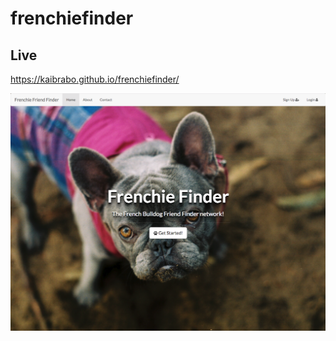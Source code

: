 # frenchiefinder

## Live

https://kaibrabo.github.io/frenchiefinder/

![FrenchieFinder](https://github.com/kaibrabo/frenchiefinder/blob/master/Screen%20Shot%202017-12-17%20at%2022.44.27.png)
